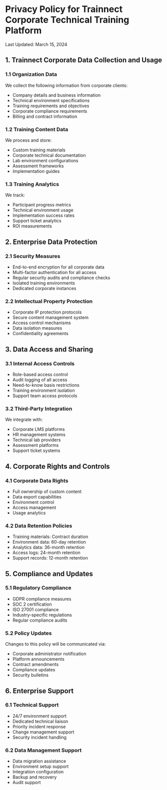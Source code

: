# Privacy Policy for Trainnect Corporate Technical Training Platform

Last Updated: March 15, 2024

## 1. Trainnect Corporate Data Collection and Usage

### 1.1 Organization Data
We collect the following information from corporate clients:
- Company details and business information
- Technical environment specifications
- Training requirements and objectives
- Corporate compliance requirements
- Billing and contract information

### 1.2 Training Content Data
We process and store:
- Custom training materials
- Corporate technical documentation
- Lab environment configurations
- Assessment frameworks
- Implementation guides

### 1.3 Training Analytics
We track:
- Participant progress metrics
- Technical environment usage
- Implementation success rates
- Support ticket analytics
- ROI measurements

## 2. Enterprise Data Protection

### 2.1 Security Measures
- End-to-end encryption for all corporate data
- Multi-factor authentication for all access
- Regular security audits and compliance checks
- Isolated training environments
- Dedicated corporate instances

### 2.2 Intellectual Property Protection
- Corporate IP protection protocols
- Secure content management system
- Access control mechanisms
- Data isolation measures
- Confidentiality agreements

## 3. Data Access and Sharing

### 3.1 Internal Access Controls
- Role-based access control
- Audit logging of all access
- Need-to-know basis restrictions
- Training environment isolation
- Support team access protocols

### 3.2 Third-Party Integration
We integrate with:
- Corporate LMS platforms
- HR management systems
- Technical lab providers
- Assessment platforms
- Support ticket systems

## 4. Corporate Rights and Controls

### 4.1 Corporate Data Rights
- Full ownership of custom content
- Data export capabilities
- Environment control
- Access management
- Usage analytics

### 4.2 Data Retention Policies
- Training materials: Contract duration
- Environment data: 60-day retention
- Analytics data: 36-month retention
- Access logs: 24-month retention
- Support records: 12-month retention

## 5. Compliance and Updates

### 5.1 Regulatory Compliance
- GDPR compliance measures
- SOC 2 certification
- ISO 27001 compliance
- Industry-specific regulations
- Regular compliance audits

### 5.2 Policy Updates
Changes to this policy will be communicated via:
- Corporate administrator notification
- Platform announcements
- Contract amendments
- Compliance updates
- Security bulletins

## 6. Enterprise Support

### 6.1 Technical Support
- 24/7 environment support
- Dedicated technical liaison
- Priority incident response
- Change management support
- Security incident handling

### 6.2 Data Management Support
- Data migration assistance
- Environment setup support
- Integration configuration
- Backup and recovery
- Audit support 